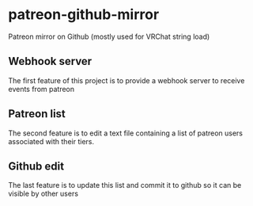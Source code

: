 # patreon-github-mirror
Patreon mirror on Github (mostly used for VRChat string load)

## Webhook server
The first feature of this project is to provide a webhook server to receive events from patreon

## Patreon list
The second feature is to edit a text file containing a list of patreon users associated with their tiers.

## Github edit
The last feature is to update this list and commit it to github so it can be visible by other users